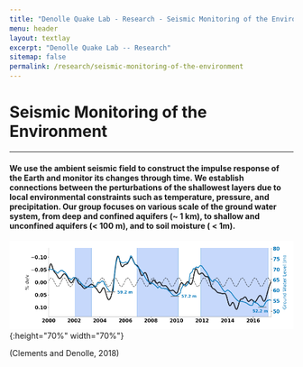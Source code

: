```yaml
---
title: "Denolle Quake Lab - Research - Seismic Monitoring of the Environment"
menu: header
layout: textlay
excerpt: "Denolle Quake Lab -- Research"
sitemap: false
permalink: /research/seismic-monitoring-of-the-environment
---
```


# Seismic Monitoring of the Environment
---
#### We use the ambient seismic field to construct the impulse response of the Earth and monitor its changes through time. We establish connections between the perturbations of the shallowest layers due to local environmental constraints such as temperature, pressure, and precipitation. Our group focuses on various scale of the ground water system, from deep and confined aquifers (~ 1 km), to shallow and unconfined aquifers (< 100 m), and to soil moisture ( < 1m).

![Caption TODO](/images/researchpic/clements_dv.png){:height="70%" width="70%"}

(Clements and Denolle, 2018)